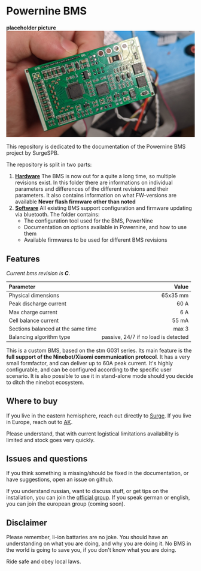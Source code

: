 # Powernine BMS
**placeholder picture**
![Overview_Photo.jpg](img/Overview_Photo.png)


This repository is dedicated to the documentation of the Powernine BMS project by SurgeSPB. 
 
 
The repository is split in two parts:
1. **[Hardware](Hardware)**
	The BMS is now out for a quite a long time, so multiple revisions exist. In this folder there are informations on individual parameters and differences of the different revisions and their parameters.
	It also contains information on what FW-versions are available
	**Never flash firmware other than noted**
2. **[Software](Software)**
	All existing BMS support configuration and firmware updating via bluetooth.
	The folder contains:
	  + The configuration tool used for the BMS, PowerNine
	  + Documentation on options available in Powernine, and how to use them
	  + Available firmwares to be used for different BMS revisions
 
	  
## Features

_Current bms revision is **C**_.

|Parameter|Value|
| :--- |---:|
|Physical dimensions|65x35 mm|
|Peak discharge current|60 A|
|Max charge current|6 A|
|Cell balance current| 55 mA|
|Sections balanced at the same time | max 3|
|Balancing algorithm type|passive, 24/7 if no load is detected

This is a custom BMS, based on the stm G031 series. 
Its main feature is the **full support of the Ninebot/Xiaomi communication protocol**. 
It has a very small formfactor, and can deliver up to 60A peak current.
It's highly configurable, and can be configured according to the specific user scenario.
It is also possible to use it in stand-alone mode should you decide to ditch the ninebot ecosystem. 

## Where to buy

If you live in the eastern hemisphere, reach out directly to [Surge](@SurgeSPB). 
If you live in Europe, reach out to [AK](https://t.me/aka13).

Please understand, that with current logistical limitations availability is limited and stock goes very quickly. 

## Issues and questions

If you think something is missing/should be fixed in the documentation, or have suggestions, open an issue on github.

If you understand russian, want to discuss stuff, or get tips on the installation, you can join the [official group](https://t.me/ninebotfun). 
If you speak german or english, you can join the european group (coming soon).

## Disclaimer
Please remember, li-ion battaries are no joke. You should have an understanding on what you are doing, and why you are doing it. No BMS in the world is going to save you, if you don't know what you are doing.

Ride safe and obey local laws.